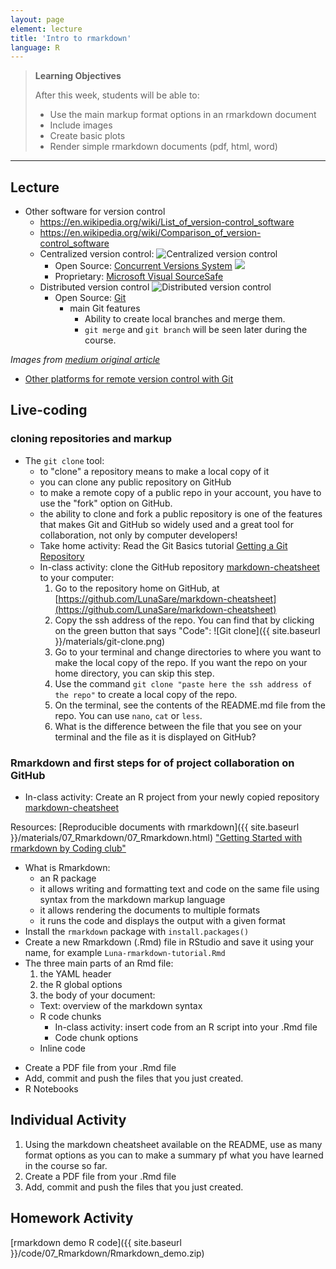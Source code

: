 ```yaml
---
layout: page
element: lecture
title: 'Intro to rmarkdown'
language: R
---
```


> **Learning Objectives**
>
> After this week, students will be able to:
>
> - Use the main markup format options in an rmarkdown document
> - Include images
> - Create basic plots
> - Render simple rmarkdown documents (pdf, html, word)

---
## Lecture

* Other software for version control
  - https://en.wikipedia.org/wiki/List_of_version-control_software
  - https://en.wikipedia.org/wiki/Comparison_of_version-control_software
  - Centralized version control:
  ![Centralized version control](https://miro.medium.com/max/674/1*2FZbXMmr_FTV2T3LFj33sA.png)
    - Open Source: [Concurrent Versions System](https://en.wikipedia.org/wiki/Concurrent_Versions_System)
      ![](http://savannah.nongnu.org/images/Savannah.theme/floating.png)
    - Proprietary: [Microsoft Visual SourceSafe](https://learn.microsoft.com/en-us/previous-versions/ms181038(v=vs.80))
  - Distributed version control
  ![Distributed version control](https://miro.medium.com/max/834/1*2cG4BW2m1E-EcklOLG51jg.png)
    - Open Source: [Git](https://git-scm.com/)
      - main Git features
        - Ability to create local branches and merge them.
        - `git merge` and `git branch` will be seen later during the course.

_Images from [medium original article](https://medium.com/analytics-vidhya/what-is-version-control-tool-explore-git-and-github-e8c4e719bc05)_

* [Other platforms for remote version control with Git](https://www.guru99.com/github-alternative.html)

## Live-coding

### cloning repositories and markup  

* The `git clone` tool:
  - to "clone" a repository means to make a local copy of it
  - you can clone any public repository on GitHub
  - to make a remote copy of a public repo in your account, you have to use the "fork" option on GitHub.
  - the ability to clone and fork a public repository is one of the features that makes Git and GitHub so widely used and a great tool for collaboration, not only by computer developers!
  - Take home activity: Read the Git Basics tutorial [Getting a Git Repository](https://git-scm.com/book/en/v2/Git-Basics-Getting-a-Git-Repository)
  - In-class activity: clone the GitHub repository [markdown-cheatsheet](https://github.com/LunaSare/markdown-cheatsheet) to your computer:
    1. Go to the repository home on GitHub, at [https://github.com/LunaSare/markdown-cheatsheet](https://github.com/LunaSare/markdown-cheatsheet)
    1. Copy the ssh address of the repo. You can find that by clicking on the green button that says "Code":
    ![Git clone]({{ site.baseurl }}/materials/git-clone.png)
    1. Go to your terminal and change directories to where you want to make the local copy of the repo. If you want the repo on your home directory, you can skip this step.
    1. Use the command `git clone "paste here the ssh address of the repo"` to create a local copy of the repo.
    1. On the terminal, see the contents of the README.md file from the repo. You can use `nano`, `cat` or `less`.
    1. What is the difference between the file that you see on your terminal and the file as it is displayed on GitHub?


### Rmarkdown and first steps for of project collaboration on GitHub

* In-class activity: Create an R project from your newly copied repository [markdown-cheatsheet](https://github.com/LunaSare/markdown-cheatsheet)

Resources:
[Reproducible documents with rmarkdown]({{ site.baseurl }}/materials/07_Rmarkdown/07_Rmarkdown.html)
["Getting Started with rmarkdown by Coding club"](https://ourcodingclub.github.io/2016/11/24/rmarkdown-1.html#identify)


* What is Rmarkdown:
  - an R package
  - it allows writing and formatting text and code on the same file using syntax from the markdown markup language
  - it allows rendering the documents to multiple formats
  - it runs the code and displays the output with a given format
* Install the `rmarkdown` package with `install.packages()`
* Create a new Rmarkdown (.Rmd) file in RStudio and save it using your name, for example `Luna-rmarkdown-tutorial.Rmd`
* The three main parts of an Rmd file:
  1. the YAML header
  2. the R global options
  3. the body of your document:
    - Text: overview of the markdown syntax
    - R code chunks
      - In-class activity: insert code from an R script into your .Rmd file
      - Code chunk options
    - Inline code
- Create a PDF file from your .Rmd file
- Add, commit and push the files that you just created.
- R Notebooks

## Individual Activity

1. Using the markdown cheatsheet available on the README, use as many format options as you can to make a summary pf what you have learned in the course so far.
1. Create a PDF file from your .Rmd file
1. Add, commit and push the files that you just created.

## Homework Activity
[rmarkdown demo R code]({{ site.baseurl }}/code/07_Rmarkdown/Rmarkdown_demo.zip)
